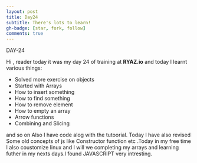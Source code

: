```yaml
---
layout: post
title: Day24
subtitle: There's lots to learn!
gh-badge: [star, fork, follow]
comments: true
---
```




DAY-24

Hi , reader today it was my day 24 of training at **RYAZ.io** and today I learnt various things:

* Solved more exercise on objects
* Started with Arrays
* How to insert something
* How to find something 
* How to remove element
* How to empty an array
* Arrow functions
* Combining and Slicing

and so on Also I have code alog with the tutoorial. Today I have also revised Some old concepts of js like Constructor function etc .Today in my free time I also coustomize linux and I will we completing my arrays and learning futher in my nexts days.I found JAVASCRIPT very intresting.